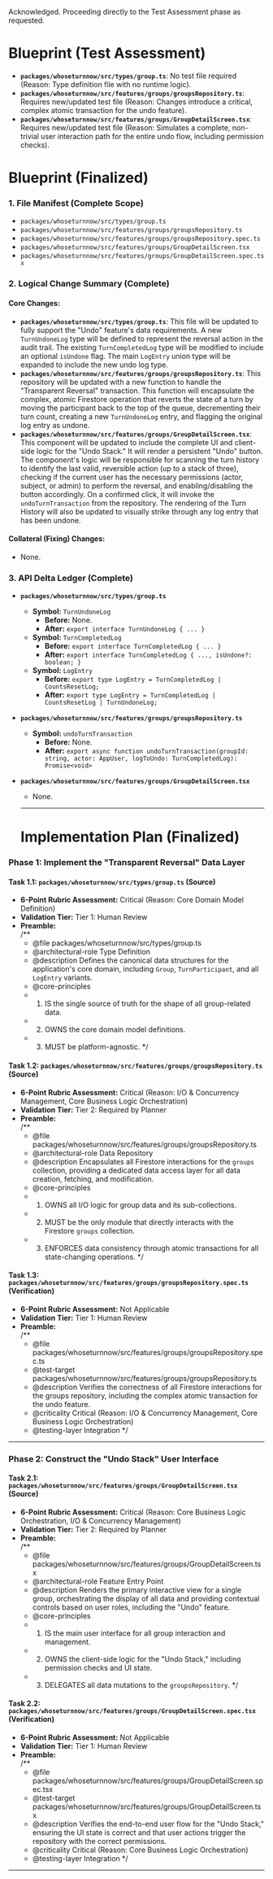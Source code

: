 Acknowledged. Proceeding directly to the Test Assessment phase as requested.

# **Blueprint (Test Assessment)**

*   **`packages/whoseturnnow/src/types/group.ts`**: No test file required (Reason: Type definition file with no runtime logic).
*   **`packages/whoseturnnow/src/features/groups/groupsRepository.ts`**: Requires new/updated test file (Reason: Changes introduce a critical, complex atomic transaction for the undo feature).
*   **`packages/whoseturnnow/src/features/groups/GroupDetailScreen.tsx`**: Requires new/updated test file (Reason: Simulates a complete, non-trivial user interaction path for the entire undo flow, including permission checks).

# **Blueprint (Finalized)**

### **1. File Manifest (Complete Scope)**
*   `packages/whoseturnnow/src/types/group.ts`
*   `packages/whoseturnnow/src/features/groups/groupsRepository.ts`
*   `packages/whoseturnnow/src/features/groups/groupsRepository.spec.ts`
*   `packages/whoseturnnow/src/features/groups/GroupDetailScreen.tsx`
*   `packages/whoseturnnow/src/features/groups/GroupDetailScreen.spec.tsx`

### **2. Logical Change Summary (Complete)**

#### **Core Changes:**
*   **`packages/whoseturnnow/src/types/group.ts`**: This file will be updated to fully support the "Undo" feature's data requirements. A new `TurnUndoneLog` type will be defined to represent the reversal action in the audit trail. The existing `TurnCompletedLog` type will be modified to include an optional `isUndone` flag. The main `LogEntry` union type will be expanded to include the new undo log type.
*   **`packages/whoseturnnow/src/features/groups/groupsRepository.ts`**: This repository will be updated with a new function to handle the "Transparent Reversal" transaction. This function will encapsulate the complex, atomic Firestore operation that reverts the state of a turn by moving the participant back to the top of the queue, decrementing their turn count, creating a new `TurnUndoneLog` entry, and flagging the original log entry as undone.
*   **`packages/whoseturnnow/src/features/groups/GroupDetailScreen.tsx`**: This component will be updated to include the complete UI and client-side logic for the "Undo Stack." It will render a persistent "Undo" button. The component's logic will be responsible for scanning the turn history to identify the last valid, reversible action (up to a stack of three), checking if the current user has the necessary permissions (actor, subject, or admin) to perform the reversal, and enabling/disabling the button accordingly. On a confirmed click, it will invoke the `undoTurnTransaction` from the repository. The rendering of the Turn History will also be updated to visually strike through any log entry that has been undone.

#### **Collateral (Fixing) Changes:**
*   None.

### **3. API Delta Ledger (Complete)**
*   **`packages/whoseturnnow/src/types/group.ts`**
    *   **Symbol:** `TurnUndoneLog`
        *   **Before:** None.
        *   **After:** `export interface TurnUndoneLog { ... }`
    *   **Symbol:** `TurnCompletedLog`
        *   **Before:** `export interface TurnCompletedLog { ... }`
        *   **After:** `export interface TurnCompletedLog { ..., isUndone?: boolean; }`
    *   **Symbol:** `LogEntry`
        *   **Before:** `export type LogEntry = TurnCompletedLog | CountsResetLog;`
        *   **After:** `export type LogEntry = TurnCompletedLog | CountsResetLog | TurnUndoneLog;`
*   **`packages/whoseturnnow/src/features/groups/groupsRepository.ts`**
    *   **Symbol:** `undoTurnTransaction`
        *   **Before:** None.
        *   **After:** `export async function undoTurnTransaction(groupId: string, actor: AppUser, logToUndo: TurnCompletedLog): Promise<void>`
*   **`packages/whoseturnnow/src/features/groups/GroupDetailScreen.tsx`**
    *   None.

    ---

    # **Implementation Plan (Finalized)**

### Phase 1: Implement the "Transparent Reversal" Data Layer

#### Task 1.1: `packages/whoseturnnow/src/types/group.ts` (Source)
*   **6-Point Rubric Assessment:** Critical (Reason: Core Domain Model Definition)
*   **Validation Tier:** Tier 1: Human Review
*   **Preamble:**    
    /**
     * @file packages/whoseturnnow/src/types/group.ts
     * @architectural-role Type Definition
     * @description Defines the canonical data structures for the application's core domain, including `Group`, `TurnParticipant`, and all `LogEntry` variants.
     * @core-principles
     * 1. IS the single source of truth for the shape of all group-related data.
     * 2. OWNS the core domain model definitions.
     * 3. MUST be platform-agnostic.
     */
    

#### Task 1.2: `packages/whoseturnnow/src/features/groups/groupsRepository.ts` (Source)
*   **6-Point Rubric Assessment:** Critical (Reason: I/O & Concurrency Management, Core Business Logic Orchestration)
*   **Validation Tier:** Tier 2: Required by Planner
*   **Preamble:**    
    /**
     * @file packages/whoseturnnow/src/features/groups/groupsRepository.ts
     * @architectural-role Data Repository
     * @description Encapsulates all Firestore interactions for the `groups` collection, providing a dedicated data access layer for all data creation, fetching, and modification.
     * @core-principles
     * 1. OWNS all I/O logic for group data and its sub-collections.
     * 2. MUST be the only module that directly interacts with the Firestore `groups` collection.
     * 3. ENFORCES data consistency through atomic transactions for all state-changing operations.
     */
    

#### Task 1.3: `packages/whoseturnnow/src/features/groups/groupsRepository.spec.ts` (Verification)
*   **6-Point Rubric Assessment:** Not Applicable
*   **Validation Tier:** Tier 1: Human Review
*   **Preamble:**    
    /**
     * @file packages/whoseturnnow/src/features/groups/groupsRepository.spec.ts
     * @test-target packages/whoseturnnow/src/features/groups/groupsRepository.ts
     * @description Verifies the correctness of all Firestore interactions for the groups repository, including the complex atomic transaction for the undo feature.
     * @criticality Critical (Reason: I/O & Concurrency Management, Core Business Logic Orchestration)
     * @testing-layer Integration
     */
    

---
### Phase 2: Construct the "Undo Stack" User Interface

#### Task 2.1: `packages/whoseturnnow/src/features/groups/GroupDetailScreen.tsx` (Source)
*   **6-Point Rubric Assessment:** Critical (Reason: Core Business Logic Orchestration, I/O & Concurrency Management)
*   **Validation Tier:** Tier 2: Required by Planner
*   **Preamble:**    
    /**
     * @file packages/whoseturnnow/src/features/groups/GroupDetailScreen.tsx
     * @architectural-role Feature Entry Point
     * @description Renders the primary interactive view for a single group, orchestrating the display of all data and providing contextual controls based on user roles, including the "Undo" feature.
     * @core-principles
     * 1. IS the main user interface for all group interaction and management.
     * 2. OWNS the client-side logic for the "Undo Stack," including permission checks and UI state.
     * 3. DELEGATES all data mutations to the `groupsRepository`.
     */
    

#### Task 2.2: `packages/whoseturnnow/src/features/groups/GroupDetailScreen.spec.tsx` (Verification)
*   **6-Point Rubric Assessment:** Not Applicable
*   **Validation Tier:** Tier 1: Human Review
*   **Preamble:**    
    /**
     * @file packages/whoseturnnow/src/features/groups/GroupDetailScreen.spec.tsx
     * @test-target packages/whoseturnnow/src/features/groups/GroupDetailScreen.tsx
     * @description Verifies the end-to-end user flow for the "Undo Stack," ensuring the UI state is correct and that user actions trigger the repository with the correct permissions.
     * @criticality Critical (Reason: Core Business Logic Orchestration)
     * @testing-layer Integration
     */
    
---